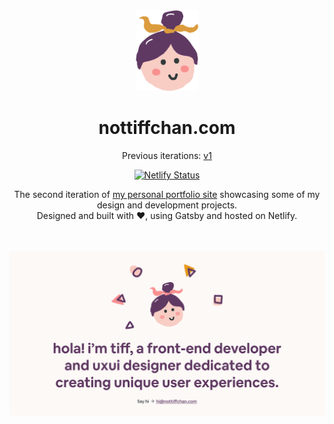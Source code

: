<div align="center">
  <img alt="Logo" src="https://github.com/nottiffchan/nottiffchan.com-V2/blob/main/src/assets/favicon.png?raw=true" width="100" />
</div>
<h1 align="center">
  nottiffchan.com
</h1>
<p align="center">
  Previous iterations:
  <a href="https://github.com/nottiffchan/nottiffchan.com" target="_blank">v1</a>
</p>
<p align="center">
  <a href="https://app.netlify.com/sites/nostalgic-pasteur-0d572b/deploys" target="_blank">
    <img src="https://api.netlify.com/api/v1/badges/803e814b-feb5-4a33-8e27-67416b61b140/deploy-status" alt="Netlify Status" />
  </a>
</p>

<div align="center">
 The second iteration of <a href="https://nottiffchan.com">my personal portfolio site</a> showcasing some of my design and development projects.<br>
  Designed and built with ❤, using Gatsby and hosted on Netlify.
</div>
<br><br>

[<img src="https://github.com/nottiffchan/nottiffchan.com-V2/blob/main/static/banner.png?raw=true" alt="Banner">](https://www.gatsbyjs.com/dashboard/deploynow?url=https://github.com/gatsbyjs/gatsby-starter-minimal)

